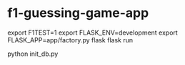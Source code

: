 # f1-guessing-game-app





export F1TEST=1
export FLASK_ENV=development
export FLASK_APP=app/factory.py
flask
flask run


python init_db.py

